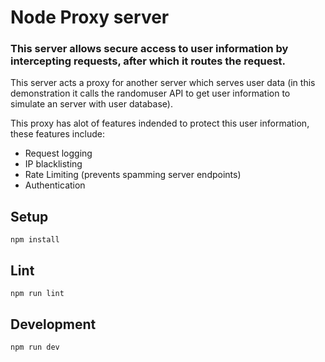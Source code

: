 # Node Proxy server

### This server allows secure access to user information by intercepting requests, after which it routes the request. 

This server acts a proxy for another server which serves user data (in this demonstration it calls the randomuser API to get user information to simulate an server with user database).
 
This proxy has alot of features indended to protect this user information, these features include: 
 - Request logging 
 - IP blacklisting 
 - Rate Limiting (prevents spamming server endpoints)
 - Authentication 


## Setup

```
npm install
```

## Lint

```
npm run lint
```

<!-- ## Test

```
npm run test
``` -->

## Development

```
npm run dev
```
